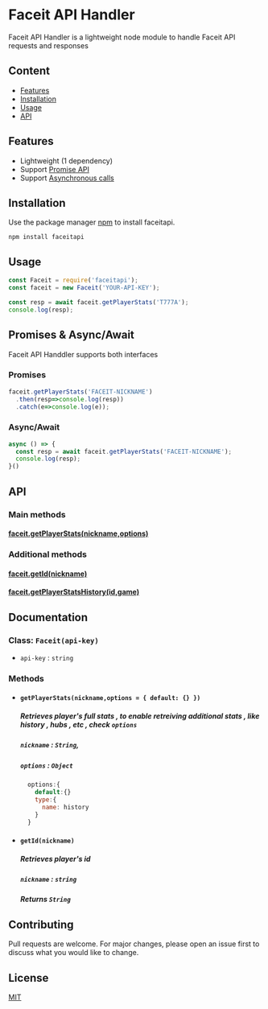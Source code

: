 
# Faceit API Handler

Faceit API Handler is a lightweight node module to handle Faceit API requests and responses

## Content
 - [Features](#features)
 - [Installation](#installation)
 - [Usage](#usage)
 - [API](#api)

## Features

 - Lightweight (1 dependency)
 - Support [Promise API](https://developer.mozilla.org/en/docs/Web/JavaScript/Reference/Global_Objects/Promise)
 - Support [Asynchronous calls](https://developer.mozilla.org/en/docs/Learn/JavaScript/Asynchronous)

## Installation

Use the package manager [npm](npmjs.com) to install faceitapi.

```
npm install faceitapi
```

## Usage

```js
const Faceit = require('faceitapi');
const faceit = new Faceit('YOUR-API-KEY');

const resp = await faceit.getPlayerStats('T777A');
console.log(resp);
```

## Promises & Async/Await

Faceit API Handdler supports both interfaces

### Promises

```js
faceit.getPlayerStats('FACEIT-NICKNAME')
  .then(resp=>console.log(resp))
  .catch(e=>console.log(e));
```

### Async/Await

```js
async () => {
  const resp = await faceit.getPlayerStats('FACEIT-NICKNAME');
  console.log(resp);
}()
```

## API

### Main methods

#### [faceit.getPlayerStats(nickname,options)](#getplayerstats)

### Additional methods

#### [faceit.getId(nickname)](#getid)
#### [faceit.getPlayerStatsHistory(id,game)](#getplayerstats)

## Documentation

### Class: `Faceit(api-key)`

  - `api-key` : `string`

### Methods 
 -  #### `getPlayerStats(nickname,options = { default: {} })`
    ##### Retrieves player's full stats , to enable retreiving additional stats , like history , hubs , etc , check `options`
    ##### `nickname` : `String`,
    ##### `options`  : `Object` 
    ```js 
      options:{
        default:{}
        type:{
          name: history
        }
      }
    ```
 - #### `getId(nickname)`
   ##### Retrieves player's id
   ##### `nickname` : `string`
   ##### Returns `String`
  
## Contributing
Pull requests are welcome. For major changes, please open an issue first to discuss what you would like to change.

## License
[MIT](https://choosealicense.com/licenses/mit/)